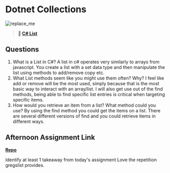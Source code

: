 # Dotnet Collections

![replace_me](https://codeworks.blob.core.windows.net/public/assets/img/illustrations/placeholder.svg)

> **📖 [C# List](https://codeworksacademy.com/fs-student-guide/resources/wk10/02-List-Methods)**

## Questions

1. What is a List in C#?
  A list in c# operates very similarly to arrays from javascript.  You create a list with a set data type and then manipulate the list using methods to add/remove copy etc.
2. What List methods seem like you might use them often? Why?
  I feel like add or remove will be the most used, simply because that is the most basic way to interact with an array/list.  I will also get use out of the find methods, being able to find specific list entries is critical when targeting specific items.
3. How would you retrieve an item from a list? What method could you use?
  By using the find method you could get the items on a list.  There are several different versions of find and you could retrieve items in different ways.
## Afternoon Assignment Link

**[Repo](https://github.com/EricMGustafson/gregslist-final)**

Identify at least 1 takeaway from today's assignment
 Love the repetition gregslist provides.